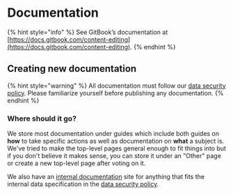 # Documentation

{% hint style="info" %}
See GitBook’s documentation at [https://docs.gitbook.com/content-editing](https://docs.gitbook.com/content-editing).
{% endhint %}

## Creating new documentation

{% hint style="warning" %}
All documentation must follow our [data security policy](https://docs.boston.gov/analytics/guides/employee-handbook/security#data-security-policy). Please familiarize yourself before publishing any documentation.
{% endhint %}

### Where should it go?

We store most documentation under guides which include both guides on **how** to take specific actions as well as documentation on **what** a subject is. We've tried to make the top-level pages general enough to fit things into but if you don't believe it makes sense, you can store it under an "Other" page or create a new top-level page after voting on it.

We also have an [internal documentation](https://docs.boston.gov/analytics-internal/) site for anything that fits the internal data specification in the [data security policy](https://docs.boston.gov/analytics/guides/employee-handbook/security#data-security-policy).




